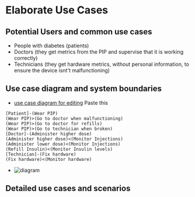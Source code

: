 # Elaborate Use Cases

## Potential Users and common use cases
- People with diabetes (patients)
- Doctors (they get metrics from the PIP and supervise that it is working correctly)
- Technicians (they get hardware metrics, without personal information, to ensure the device isnt't malfunctioning)

## Use case diagram and system boundaries
- [use case diagram for editing](https://yuml.me/)
  Paste this 
```
[Patient]-(Wear PIP)
(Wear PIP)>(Go to doctor when malfunctioning)
(Wear PIP)>(Go to doctor for refills)
(Wear PIP)>(Go to technician when broken)
[Doctor]-(Administer higher dose)
(Administer higher dose)<(Monitor Injections)
(Administer lower dose)<(Monitor Injections)
(Refill Insulin)<(Monitor Insulin levels)
[Technician]-(Fix hardware)
(Fix hardware)<(Monitor hardware)
```
- ![diagram](http://yuml.me/1c554b2d)

## Detailed use cases and scenarios
